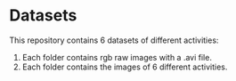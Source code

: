 # Datasets

This repository contains 6 datasets of different activities:

1. Each folder contains rgb raw images with a .avi file.
2. Each folder contains the images of 6 different activities. 
